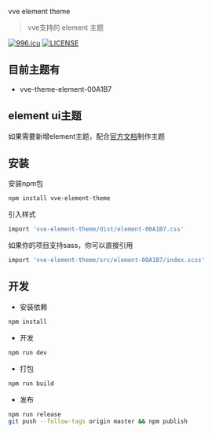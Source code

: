 vve element theme

> vve支持的 element 主题

[![996.icu](https://img.shields.io/badge/link-996.icu-red.svg)](https://996.icu)
[![LICENSE](https://img.shields.io/badge/license-Anti%20996-blue.svg)](https://github.com/996icu/996.ICU/blob/master/LICENSE)

## 目前主题有
- vve-theme-element-00A1B7

## element ui主题
如果需要新增element主题，配合[官方文档](https://element.eleme.cn/#/zh-CN/component/custom-theme)制作主题

## 安装

安装npm包

```bash
npm install vve-element-theme
```

引入样式
```bash
import 'vve-element-theme/dist/element-00A1B7.css'
```

如果你的项目支持sass，你可以直接引用
```bash
import 'vve-element-theme/src/element-00A1B7/index.scss'
```

## 开发

- 安装依赖

```bash
npm install
```

- 开发

```bash
npm run dev
```

- 打包

```bash
npm run build
```

- 发布

```bash
npm run release
git push --follow-tags origin master && npm publish
```
